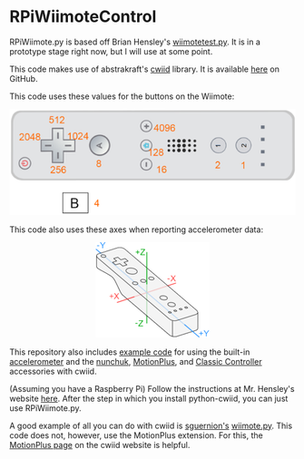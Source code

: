 RPiWiimoteControl
=================
RPiWiimote.py is based off Brian Hensley's [wiimotetest.py](https://sites.google.com/site/brianhensleyfiles/wiimotetest.py). It is in a prototype stage right now, but I will use at some point.

This code makes use of abstrakraft's [cwiid](http://abstrakraft.org/cwiid) library. It is available [here](https://github.com/abstrakraft/cwiid) on GitHub.

This code uses these values for the buttons on the Wiimote:
<p align="center">
  <img src="https://raw.githubusercontent.com/drohrbaugh9/RPiStuff/master/RPiWiimoteControl/examples/diagram.png" alt="Diagram of Wiimote buttons. This image is in the repository."/>
</p>
This code also uses these axes when reporting accelerometer data:
<p align="center">
  <img src="https://raw.githubusercontent.com/drohrbaugh9/RPiStuff/master/RPiWiimoteControl/examples/wiimote_axes.png" alt="Diagram of Wiimote axes. This image is in the repository."/>
</p>

This repository also includes [example code](https://github.com/drohrbaugh9/RPiStuff/tree/master/RPiWiimoteControl/examples) for using the built-in [accelerometer](https://github.com/drohrbaugh9/RPiStuff/blob/master/RPiWiimoteControl/examples/accelerometer.py) and the  [nunchuk](https://github.com/drohrbaugh9/RPiStuff/blob/master/RPiWiimoteControl/examples/nunchuk.py), [MotionPlus](https://github.com/drohrbaugh9/RPiStuff/blob/master/RPiWiimoteControl/examples/motionplus.py), and [Classic Controller](https://github.com/drohrbaugh9/RPiStuff/blob/master/RPiWiimoteControl/examples/classicController.py) accessories with cwiid.

(Assuming you have a Raspberry Pi) Follow the instructions at Mr. Hensley's website [here](http://www.brianhensley.net/2012/08/wii-controller-raspberry-pi-python.html). After the step in which you install python-cwiid, you can just use RPiWiimote.py.

A good example of all you can do with cwiid is [sguernion's](https://github.com/sguernion) [wiimote.py](https://github.com/sguernion/myPI/blob/07927754376d677f14e363a2549d1ecef65e56e5/serveur/python/wii/wiimote.py). This code does not, however, use the MotionPlus extension. For this, the [MotionPlus page](http://abstrakraft.org/cwiid/wiki/MotionPlus) on the cwiid website is helpful.
